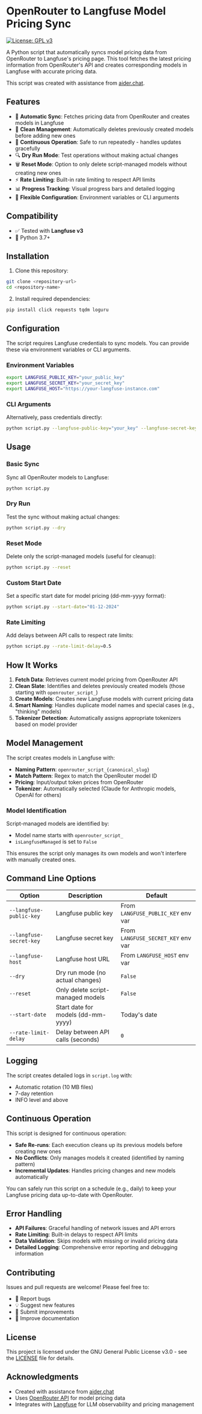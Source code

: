 # OpenRouter to Langfuse Model Pricing Sync

[![License: GPL v3](https://img.shields.io/badge/License-GPLv3-blue.svg)](https://www.gnu.org/licenses/gpl-3.0)

A Python script that automatically syncs model pricing data from OpenRouter to Langfuse's pricing page. This tool fetches the latest pricing information from OpenRouter's API and creates corresponding models in Langfuse with accurate pricing data.

This script was created with assistance from [aider.chat](https://github.com/Aider-AI/aider/).

## Features

- 🔄 **Automatic Sync**: Fetches pricing data from OpenRouter and creates models in Langfuse
- 🧹 **Clean Management**: Automatically deletes previously created models before adding new ones
- 🏃 **Continuous Operation**: Safe to run repeatedly - handles updates gracefully
- 🔍 **Dry Run Mode**: Test operations without making actual changes
- 🗑️ **Reset Mode**: Option to only delete script-managed models without creating new ones
- ⚡ **Rate Limiting**: Built-in rate limiting to respect API limits
- 📊 **Progress Tracking**: Visual progress bars and detailed logging
- 🔧 **Flexible Configuration**: Environment variables or CLI arguments

## Compatibility

- ✅ Tested with **Langfuse v3**
- 🐍 Python 3.7+

## Installation

1. Clone this repository:
```bash
git clone <repository-url>
cd <repository-name>
```

2. Install required dependencies:
```bash
pip install click requests tqdm loguru
```

## Configuration

The script requires Langfuse credentials to sync models. You can provide these via environment variables or CLI arguments.

### Environment Variables

```bash
export LANGFUSE_PUBLIC_KEY="your_public_key"
export LANGFUSE_SECRET_KEY="your_secret_key"
export LANGFUSE_HOST="https://your-langfuse-instance.com"
```

### CLI Arguments

Alternatively, pass credentials directly:
```bash
python script.py --langfuse-public-key="your_key" --langfuse-secret-key="your_secret" --langfuse-host="https://your-instance.com"
```

## Usage

### Basic Sync
Sync all OpenRouter models to Langfuse:
```bash
python script.py
```

### Dry Run
Test the sync without making actual changes:
```bash
python script.py --dry
```

### Reset Mode
Delete only the script-managed models (useful for cleanup):
```bash
python script.py --reset
```

### Custom Start Date
Set a specific start date for model pricing (dd-mm-yyyy format):
```bash
python script.py --start-date="01-12-2024"
```

### Rate Limiting
Add delays between API calls to respect rate limits:
```bash
python script.py --rate-limit-delay=0.5
```

## How It Works

1. **Fetch Data**: Retrieves current model pricing from OpenRouter API
2. **Clean Slate**: Identifies and deletes previously created models (those starting with `openrouter_script_`)
3. **Create Models**: Creates new Langfuse models with current pricing data
4. **Smart Naming**: Handles duplicate model names and special cases (e.g., "thinking" models)
5. **Tokenizer Detection**: Automatically assigns appropriate tokenizers based on model provider

## Model Management

The script creates models in Langfuse with:
- **Naming Pattern**: `openrouter_script_{canonical_slug}`
- **Match Pattern**: Regex to match the OpenRouter model ID
- **Pricing**: Input/output token prices from OpenRouter
- **Tokenizer**: Automatically selected (Claude for Anthropic models, OpenAI for others)

### Model Identification

Script-managed models are identified by:
- Model name starts with `openrouter_script_`
- `isLangfuseManaged` is set to `False`

This ensures the script only manages its own models and won't interfere with manually created ones.

## Command Line Options

| Option | Description | Default |
|--------|-------------|---------|
| `--langfuse-public-key` | Langfuse public key | From `LANGFUSE_PUBLIC_KEY` env var |
| `--langfuse-secret-key` | Langfuse secret key | From `LANGFUSE_SECRET_KEY` env var |
| `--langfuse-host` | Langfuse host URL | From `LANGFUSE_HOST` env var |
| `--dry` | Dry run mode (no actual changes) | `False` |
| `--reset` | Only delete script-managed models | `False` |
| `--start-date` | Start date for models (dd-mm-yyyy) | Today's date |
| `--rate-limit-delay` | Delay between API calls (seconds) | `0` |

## Logging

The script creates detailed logs in `script.log` with:
- Automatic rotation (10 MB files)
- 7-day retention
- INFO level and above

## Continuous Operation

This script is designed for continuous operation:

- **Safe Re-runs**: Each execution cleans up its previous models before creating new ones
- **No Conflicts**: Only manages models it created (identified by naming pattern)
- **Incremental Updates**: Handles pricing changes and new models automatically

You can safely run this script on a schedule (e.g., daily) to keep your Langfuse pricing data up-to-date with OpenRouter.

## Error Handling

- **API Failures**: Graceful handling of network issues and API errors
- **Rate Limiting**: Built-in delays to respect API limits
- **Data Validation**: Skips models with missing or invalid pricing data
- **Detailed Logging**: Comprehensive error reporting and debugging information

## Contributing

Issues and pull requests are welcome! Please feel free to:

- 🐛 Report bugs
- 💡 Suggest new features
- 🔧 Submit improvements
- 📖 Improve documentation

## License

This project is licensed under the GNU General Public License v3.0 - see the [LICENSE](LICENSE) file for details.

## Acknowledgments

- Created with assistance from [aider.chat](https://github.com/Aider-AI/aider/)
- Uses [OpenRouter API](https://openrouter.ai/docs) for model pricing data
- Integrates with [Langfuse](https://langfuse.com/) for LLM observability and pricing management
